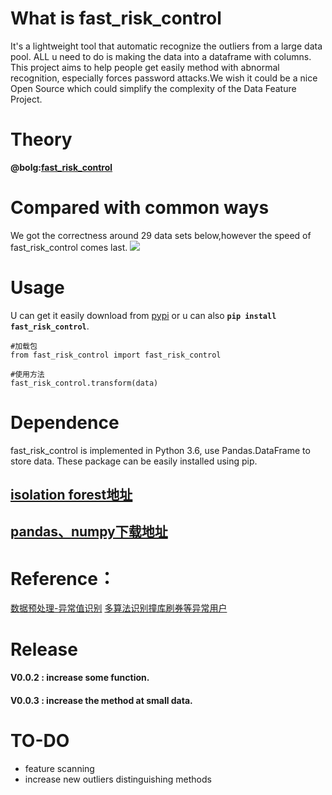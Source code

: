 # What is fast_risk_control
It's a lightweight tool that automatic recognize the outliers from a large data pool. ALL u need to do is making the data into a dataframe with columns. This project aims to help people get easily method with abnormal recognition, especially forces password attacks.We wish it could be a nice Open Source which could simplify the complexity of the Data Feature Project.  

# Theory
**@bolg:[fast_risk_control](http://shataowei.com/2017/12/09/风控用户识别方法/)**

# Compared with common ways
We got the correctness around 29 data sets below,however the speed of fast_risk_control comes last. 
![](http://upload-images.jianshu.io/upload_images/1129359-90b9e7933f787fd4.jpg?imageMogr2/auto-orient/strip%7CimageView2/2/w/1240)

# Usage
U can get it easily download from [pypi](https://pypi.python.org/pypi?:action=display&name=fast_risk_control&version=0.0.1)
or u can also **`pip install fast_risk_control`**.
```
#加载包
from fast_risk_control import fast_risk_control

#使用方法
fast_risk_control.transform(data)
```

# Dependence
fast_risk_control is implemented in Python 3.6, use Pandas.DataFrame to store data. These package can be easily installed using pip.
## [isolation forest地址](https://github.com/scikit-learn/scikit-learn/blob/master/sklearn/ensemble/iforest.py)
## [pandas、numpy下载地址](http://www.lfd.uci.edu/~gohlke/pythonlibs/)

# Reference：
[数据预处理-异常值识别](http://shataowei.com/2017/08/09/数据预处理-异常值识别/)
[多算法识别撞库刷券等异常用户](http://shataowei.com/2017/12/01/多算法识别撞库刷券等异常用户/)

# Release
#### V0.0.2 : increase some function.
#### V0.0.3 : increase the method at small data.

# TO-DO
- feature scanning
- increase new outliers distinguishing methods